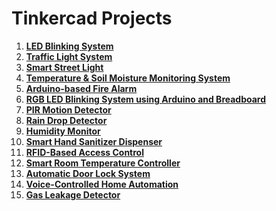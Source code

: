 # Tinkercad Projects

1. **[LED Blinking System](https://www.tinkercad.com/things/1SLeOTOOw8j-blinking-led?sharecode=XPQjatgre-PdvaFmlNKl232yIcXagkvmapvGTrbjWbs)**
2. **[Traffic Light System](https://www.tinkercad.com/things/dRKia5M2joD-traffic-light?sharecode=D-H-K12OEc-eIfEwGMOHD7y9xbNAJ1eGsCfopFGZN3E)**
3. **[Smart Street Light](https://www.tinkercad.com/things/kcfq1WMPAd7-smart-street-light-?sharecode=fa_st4pQaDnbBc-lsNWNEtq_X7T_dr2VChy6zCO47hE)**
4. **[Temperature & Soil Moisture Monitoring System](https://www.tinkercad.com/things/0fAAqt0PQZ6-soil?sharecode=bVw--dRVv8QdRmi3-JsSm12-weZiDZfzhb1IwurBjmo)**
5. **[Arduino-based Fire Alarm](https://www.tinkercad.com/things/4r82hxMrdi9-fire-alarm?sharecode=44DOUmrGeDbrsnu6i_5tnXiYTmfOBB-Nx6hWqPO-Iqo)**
6. **[RGB LED Blinking System using Arduino and Breadboard](https://www.tinkercad.com/things/kKfbtmZM8dd-kgbtq-light?sharecode=cISYNrU3YCJ8jsO0v4Y2SsU6cbppqZJzbv7EzvJutvU)**
7. **[PIR Motion Detector](https://www.tinkercad.com/things/cNjZPKKmKQY-motion-sensor?sharecode=rXp3yX0fbzWWoe_wE4hrLdiOL_NSVwBpDSLrMkL8B4I)**
8. **[Rain Drop Detector](https://www.tinkercad.com/things/hlqlEcZ0OiI-rain-meter?sharecode=mcvuG0LhX67wRMYf4lHXTLGHVw4tJ5XcKLafbiCMQZ0)**
9. **[Humidity Monitor](https://www.tinkercad.com/things/9MvJORkujsu-humidity-moniter?sharecode=_6ylC5qrQBvo8SlKAmmCqmelv0INmgxphYZXjWHYeoY)**
10. **[Smart Hand Sanitizer Dispenser](https://www.tinkercad.com/things/4ECGGbRyrYT-hand-sanitizer?sharecode=B2rOUFa8KbiGO0JvlDcEAIsFRASECqMYhrH_F14dtCE)**
11. **[RFID-Based Access Control](https://www.tinkercad.com/things/32cVTiT7gkZ-copy-of-fbi-openup?sharecode=gPK5pZQq0ZsZoU71t4vcprokBKZnKZwwkZqimK07fMg)**
12. **[Smart Room Temperature Controller](https://www.tinkercad.com/things/1GBfw6DLBvF-room-tempreture-controller?sharecode=Hyr3w70i4_aggAlSAH4hlfcPqdAgI2v-8KiLXdzZVmg)**
13. **[Automatic Door Lock System](https://www.tinkercad.com/things/32cVTiT7gkZ-copy-of-fbi-openup?sharecode=gPK5pZQq0ZsZoU71t4vcprokBKZnKZwwkZqimK07fMg)**
14. **[Voice-Controlled Home Automation](https://www.tinkercad.com/things/lDu5e3pwqMk-home-automation?sharecode=ueWZFceQITZSXkYS138ZbAb1jKtYUzEiFd3a3lyMWHU)**
15. **[Gas Leakage Detector](https://www.tinkercad.com/things/lDu5e3pwqMk-home-automation?sharecode=ueWZFceQITZSXkYS138ZbAb1jKtYUzEiFd3a3lyMWHU)**
